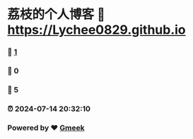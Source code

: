# 荔枝的个人博客 :link: https://Lychee0829.github.io 
### :page_facing_up: [1](https://Lychee0829.github.io/tag.html) 
### :speech_balloon: 0 
### :hibiscus: 5 
### :alarm_clock: 2024-07-14 20:32:10 
### Powered by :heart: [Gmeek](https://github.com/Meekdai/Gmeek)
